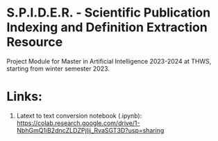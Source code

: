 # S.P.I.D.E.R. - Scientific Publication Indexing and Definition Extraction Resource
Project Module for Master in Artificial Intelligence 2023-2024 at THWS, starting from winter semester 2023.

# Links:
1. Latext to text conversion notebook (.ipynb): https://colab.research.google.com/drive/1-NbhGmQ1iB2dncZLDZPjIij_RvaSGT3D?usp=sharing
